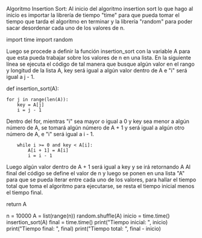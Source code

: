 Algoritmo Insertion Sort:
Al inicio del algoritmo insertion sort lo que hago al inicio es importar la librería de tiempo "time" para que pueda tomar el tiempo que tarda el algoritmo en terminar y la librería "random" para poder sacar desordenar cada uno de los valores de n.

import time
import random

Luego se procede a definir la función insertion_sort con la variable A para que esta pueda trabajar sobre los valores de n en una lista.
En la siguiente línea se ejecuta el código de tal manera que busque algún valor en el rango y longitud de la lista A, key será igual a algún valor dentro de A e "i" será igual a j - 1.

def insertion_sort(A):

    for j in range(len(A)):
        key = A[j]
        i = j - 1

Dentro del for, mientras "i" sea mayor o igual a 0 y key sea menor a algún número de A, se tomará algún número de A + 1 y será igual a algún otro número de A, e "i" será igual a i - 1.

        while i >= 0 and key < A[i]:
            A[i + 1] = A[i]
            i = i - 1

Luego algún valor dentro de A + 1 será igual a key y se irá retornando A
Al final del código se define el valor de n y luego se ponen en una lista "A" para que se pueda iterar entre cada uno de los valores, para hallar el tiempo total que toma el algoritmo para ejecutarse, se resta el tiempo inicial menos el tiempo final.

return A


n = 10000
A = list(range(n))
random.shuffle(A)
inicio = time.time()
insertion_sort(A)
final = time.time()
print("Tiempo inicial: ", inicio)
print("Tiempo final: ", final)
print("Tiempo total: ", final - inicio)
